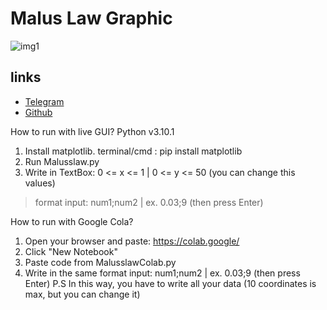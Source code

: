# Malus Law Graphic
![img1][banner]

## links  
* [Telegram][tgacc]
* [Github][ghacc]

How to run with live GUI?
Python v3.10.1
1. Install matplotlib. terminal/cmd : pip install matplotlib 
2. Run Malusslaw.py 
3. Write in TextBox: 0 <= x <= 1 | 0 <= y <= 50 (you can change this values) 
>format input: num1;num2 | ex. 0.03;9 (then press Enter)

How to run with Google Cola?
1. Open your browser and paste: https://colab.google/
2. Click "New Notebook"
3. Paste code from MalusslawColab.py
4. Write in the same format input: num1;num2 | ex. 0.03;9 (then press Enter)
P.S In this way, you have to write all your data (10 coordinates is max, but you can change it)

[//]: <> (source to images)
[banner]: https://labster-image-manager.s3.amazonaws.com/201eb4d0-d8fb-4434-b8a1-cd5fb78e1e0c/LGH_MalusLaw.en.x1024.png
[tgacc]: https://t.me/ganyaowl
[ghacc]: https://github.com/ganyaowl
